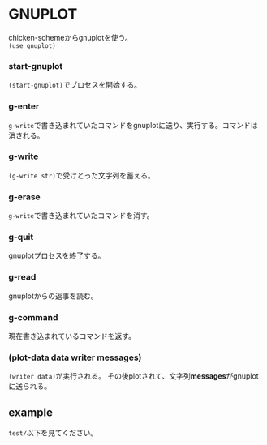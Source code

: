 # GNUPLOT
chicken-schemeからgnuplotを使う。  
`(use gnuplot)`

### start-gnuplot 

`(start-gnuplot)`でプロセスを開始する。

### g-enter 
`g-write`で書き込まれていたコマンドをgnuplotに送り、実行する。コマンドは消される。

### g-write 
`(g-write str)`で受けとった文字列を蓄える。

### g-erase
`g-write`で書き込まれていたコマンドを消す。

### g-quit 
gnuplotプロセスを終了する。

### g-read
gnuplotからの返事を読む。

### g-command
現在書き込まれているコマンドを返す。

### (plot-data data writer messages)

`(writer data)`が実行される。
その後plotされて、文字列**messages**がgnuplotに送られる。


## example

`test/`以下を見てください。
